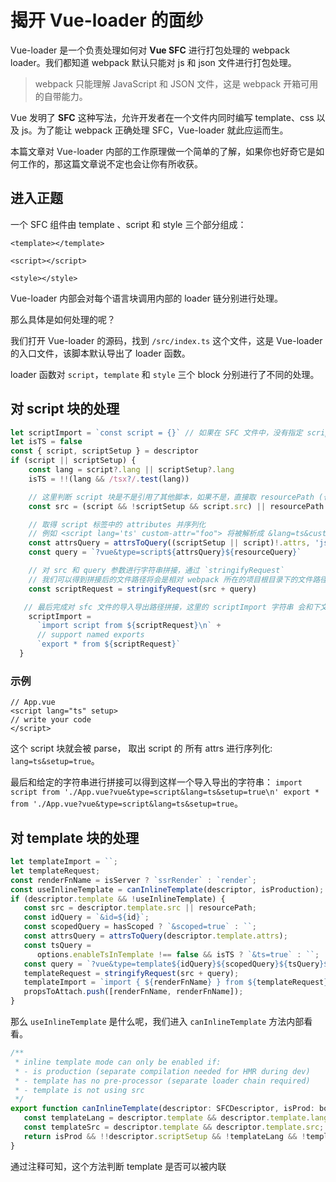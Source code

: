 # 揭开 Vue-loader 的面纱

Vue-loader 是一个负责处理如何对 **Vue SFC** 进行打包处理的 webpack loader。我们都知道 webpack 默认只能对 js 和 json 文件进行打包处理。

> webpack 只能理解 JavaScript 和 JSON 文件，这是 webpack 开箱可用的自带能力。

Vue 发明了 **SFC** 这种写法，允许开发者在一个文件内同时编写 template、css 以及 js。为了能让 webpack 正确处理 SFC，Vue-loader 就此应运而生。

本篇文章对 Vue-loader 内部的工作原理做一个简单的了解，如果你也好奇它是如何工作的，那这篇文章说不定也会让你有所收获。

## 进入正题

一个 SFC 组件由 template 、script 和 style 三个部分组成：

```vue
<template></template>

<script></script>

<style></style>
```

Vue-loader 内部会对每个语言块调用内部的 loader 链分别进行处理。

那么具体是如何处理的呢？

我们打开 Vue-loader 的源码，找到 `/src/index.ts` 这个文件，这是 Vue-loader 的入口文件，该脚本默认导出了 loader 函数。

loader 函数对 `script`，`template` 和 `style` 三个 block 分别进行了不同的处理。

## 对 script 块的处理

```js
let scriptImport = `const script = {}` // 如果在 SFC 文件中，没有指定 script 块，则会使用默认的空对象。
let isTS = false
const { script, scriptSetup } = descriptor
if (script || scriptSetup) {
    const lang = script?.lang || scriptSetup?.lang
    isTS = !!(lang && /tsx?/.test(lang))

    // 这里判断 script 块是不是引用了其他脚本，如果不是，直接取 resourcePath (也就是这个 SFC 文件的绝对路径)
    const src = (script && !scriptSetup && script.src) || resourcePath

    // 取得 script 标签中的 attributes 并序列化
    // 例如 <script lang='ts' custom-attr="foo"> 将被解析成 &lang=ts&custom-attr=foo
    const attrsQuery = attrsToQuery((scriptSetup || script)!.attrs, 'js')
    const query = `?vue&type=script${attrsQuery}${resourceQuery}`

    // 对 src 和 query 参数进行字符串拼接，通过 `stringifyRequest` 
    // 我们可以得到拼接后的文件路径将会是相对 webpack 所在的项目根目录下的文件路径
    const scriptRequest = stringifyRequest(src + query)

   // 最后完成对 sfc 文件的导入导出路径拼接，这里的 scriptImport 字符串 会和下文的 scriptImport 以及 stylesCode 进行拼接并导出
    scriptImport =
      `import script from ${scriptRequest}\n` +
      // support named exports
      `export * from ${scriptRequest}`
  }

```

### 示例

```vue
// App.vue
<script lang="ts" setup>
// write your code
</script>
```

这个 script 块就会被 parse， 取出 script 的 所有 attrs 进行序列化: `lang=ts&setup=true`。

最后和给定的字符串进行拼接可以得到这样一个导入导出的字符串： `import script from './App.vue?vue&type=script&lang=ts&setup=true\n' export * from './App.vue?vue&type=script&lang=ts&setup=true`。

## 对 template 块的处理

```js
let templateImport = ``;
let templateRequest;
const renderFnName = isServer ? `ssrRender` : `render`;
const useInlineTemplate = canInlineTemplate(descriptor, isProduction);
if (descriptor.template && !useInlineTemplate) {
   const src = descriptor.template.src || resourcePath;
   const idQuery = `&id=${id}`;
   const scopedQuery = hasScoped ? `&scoped=true` : ``;
   const attrsQuery = attrsToQuery(descriptor.template.attrs);
   const tsQuery =
      options.enableTsInTemplate !== false && isTS ? `&ts=true` : ``;
   const query = `?vue&type=template${idQuery}${scopedQuery}${tsQuery}${attrsQuery}${resourceQuery}`;
   templateRequest = stringifyRequest(src + query);
   templateImport = `import { ${renderFnName} } from ${templateRequest}`;
   propsToAttach.push([renderFnName, renderFnName]);
}
```

那么 `useInlineTemplate` 是什么呢，我们进入 `canInlineTemplate` 方法内部看看。

```js
/**
 * inline template mode can only be enabled if:
 * - is production (separate compilation needed for HMR during dev)
 * - template has no pre-processor (separate loader chain required)
 * - template is not using src
 */
export function canInlineTemplate(descriptor: SFCDescriptor, isProd: boolean) {
   const templateLang = descriptor.template && descriptor.template.lang;
   const templateSrc = descriptor.template && descriptor.template.src;
   return isProd && !!descriptor.scriptSetup && !templateLang && !templateSrc;
}
```

通过注释可知，这个方法判断 template 是否可以被内联
